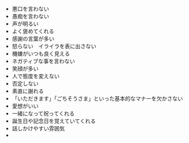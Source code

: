 - 悪口を言わない
- 愚痴を言わない
- 声が明るい
- よく褒めてくれる
- 感謝の言葉が多い
- 怒らない　イライラを表に出さない
- 機嫌がいつも良く見える
- ネガティブな事を言わない
- 笑顔が多い 
- 人で態度を変えない
- 否定しない
- 素直に謝れる
- 「いただきます」「ごちそうさま」といった基本的なマナーを欠かさない
- 愛想がいい
- 一緒になって祝ってくれる
- 誕生日や記念日を覚えていてくれる
- 話しかけやすい雰囲気
- 